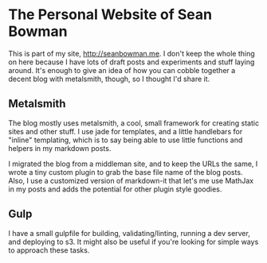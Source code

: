 # The Personal Website of Sean Bowman

This is part of my site, http://seanbowman.me.  I don't keep the whole thing
on here because I have lots of draft posts and experiments and stuff laying
around.  It's enough to give an idea of how you can cobble together a decent
blog with metalsmith, though, so I thought I'd share it.

## Metalsmith

The blog mostly uses metalsmith, a cool, small framework for creating static
sites and other stuff.  I use jade for templates, and a little handlebars for
"inline" templating, which is to say being able to use little functions and
helpers in my markdown posts.  

I migrated the blog from a middleman site, and to keep the URLs the same,
I wrote a tiny custom plugin to grab the base file name of the blog posts.
Also, I use a customized version of markdown-it that let's me use MathJax in
my posts and adds the potential for other plugin style goodies.

## Gulp

I have a small gulpfile for building, validating/linting, running a dev
server, and deploying to s3.  It might also be useful if you're looking for
simple ways to approach these tasks.
